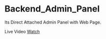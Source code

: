 # Backend_Admin_Panel
Its Direct Attached Admin Panel with Web Page.

Live Video <a href="https://drive.google.com/file/d/1GCuSfrG4Z18c6U4TQNNWgomHH5GCYHEs/view?usp=sharing" target="_blank"> Watch </a>
